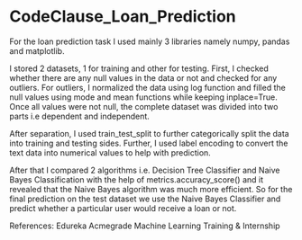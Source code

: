 # CodeClause_Loan_Prediction
For the loan prediction task I used mainly 3 libraries namely numpy, pandas and matplotlib.

I stored 2 datasets, 1 for training and other for testing.
First, I checked whether there are any null values in the data or not and checked for any outliers. 
For outliers, I normalized the data using log function and filled the null values using mode and mean functions while keeping inplace=True.
Once all values were not null, the complete dataset was divided into two parts i.e dependent and independent.

After separation, I used train_test_split to further categorically split the data into training and testing sides.
Further, I used label encoding to convert the text data into numerical values to help with prediction.

After that I compared 2 algorithms i.e. Decision Tree Classifier and Naive Bayes Classification with the help of metrics.accuracy_score() and it revealed that the Naive Bayes algorithm was much more efficient.
So for the final prediction on the test dataset we use the Naive Bayes Classifier and predict whether a particular user would receive a loan or not.

References:
Edureka
Acmegrade Machine Learning Training & Internship
